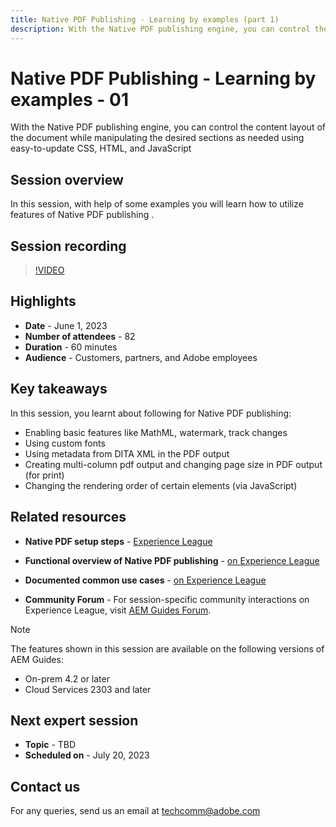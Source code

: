 ```yaml
---
title: Native PDF Publishing - Learning by examples (part 1)
description: With the Native PDF publishing engine, you can control the content layout of the document while manipulating the desired sections as needed using easy-to-update CSS, HTML, and JavaScript.
---
```

# Native PDF Publishing - Learning by examples - 01

With the Native PDF publishing engine, you can control the content layout of the document while manipulating the desired sections as needed using easy-to-update CSS, HTML, and JavaScript

## Session overview

In this session, with help of some examples you will learn how to utilize features of Native PDF publishing .

## Session recording

>[!VIDEO](https://video.tv.adobe.com/v/3420092/native-pdf-aem-guides?quality=12&learn=on)

## Highlights

- **Date** - June 1, 2023 
- **Number of attendees** - 82
- **Duration** - 60 minutes
- **Audience** - Customers, partners, and Adobe employees

## Key takeaways

In this session, you learnt about following for Native PDF publishing:
- Enabling basic features like MathML, watermark, track changes
- Using custom fonts 
- Using metadata from DITA XML in the PDF output
- Creating multi-column pdf output and changing page size in PDF output (for print)
- Changing the rendering order of certain elements (via JavaScript)

 
## Related resources 

- **Native PDF setup steps** - [Experience League](https://experienceleague.adobe.com/docs/experience-manager-guides-learn/tutorials/knowledge-base/kb-articles/publishing/configuring-aem-environment-for-native-pdf-publishing.html?lang=en) 
 
- **Functional overview of Native PDF publishing** - [on Experience League](https://experienceleague.adobe.com/docs/experience-manager-guides-learn/tutorials/knowledge-base/expert-session/native-pdf-publishing-essentials-feb23.html?lang=en)

- **Documented common use cases** - [on Experience League](https://experienceleague.adobe.com/docs/experience-manager-guides-learn/tutorials/configuring/config-native-pdf-publish/content-styles/stylesheet.html?lang=en)
 
- **Community Forum** - For session-specific community interactions on Experience League, visit  [AEM Guides Forum](https://experienceleaguecommunities.adobe.com/t5/experience-manager-guides/bd-p/xml-documentation-discussions).

>[!NOTE]
>
> The features shown in this session are available on the following versions of AEM Guides:
> - On-prem 4.2 or later
> - Cloud Services 2303 and later

## Next expert session 

- **Topic** - TBD
- **Scheduled on** - July 20, 2023

## Contact us

For any queries, send us an email at <techcomm@adobe.com>
